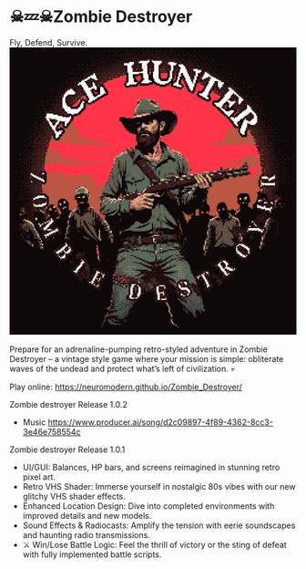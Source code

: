 # ☠💤☠Zombie Destroyer
Fly, Defend, Survive.
<img src="ZombieDestroyer.png">

Prepare for an adrenaline-pumping retro-styled adventure in Zombie Destroyer – a vintage style game where your mission is simple: obliterate waves of the undead and protect what’s left of civilization. 💀 

Play online: <a href="https://neuromodern.github.io/Zombie_Destroyer/">https://neuromodern.github.io/Zombie_Destroyer/</a>
 
 Zombie destroyer Release 1.0.2 
-  Music https://www.producer.ai/song/d2c09897-4f89-4362-8cc3-3e46e758554c

 Zombie destroyer Release 1.0.1 
-  UI/GUI: Balances, HP bars, and screens reimagined in stunning retro pixel art.
-  Retro VHS Shader: Immerse yourself in nostalgic 80s vibes with our new glitchy VHS shader effects.
-  Enhanced Location Design: Dive into completed environments with improved details and new models.
-  Sound Effects & Radiocasts: Amplify the tension with eerie soundscapes and haunting radio transmissions.
- ⚔ Win/Lose Battle Logic: Feel the thrill of victory or the sting of defeat with fully implemented battle scripts.
